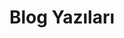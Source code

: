 ---
title: Blog Yazıları
layout: notes
description: Blog yazıları
permalink: /blog/
search_omit: true
pagination: 
  enabled: true
  collection: blog
  per_page: 10
---